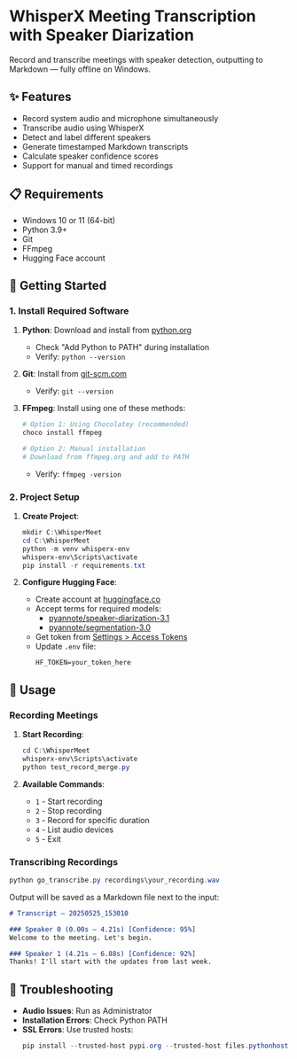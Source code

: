 # WhisperX Meeting Transcription with Speaker Diarization

Record and transcribe meetings with speaker detection, outputting to Markdown — fully offline on Windows.

## ✨ Features

- Record system audio and microphone simultaneously
- Transcribe audio using WhisperX
- Detect and label different speakers
- Generate timestamped Markdown transcripts
- Calculate speaker confidence scores
- Support for manual and timed recordings

## 📋 Requirements

- Windows 10 or 11 (64-bit)
- Python 3.9+
- Git
- FFmpeg
- Hugging Face account

## 🚀 Getting Started

### 1. Install Required Software

1. **Python**: Download and install from [python.org](https://www.python.org/downloads/)
   - Check "Add Python to PATH" during installation
   - Verify: `python --version`

2. **Git**: Install from [git-scm.com](https://git-scm.com/downloads)
   - Verify: `git --version`

3. **FFmpeg**: Install using one of these methods:
   ```powershell
   # Option 1: Using Chocolatey (recommended)
   choco install ffmpeg

   # Option 2: Manual installation
   # Download from ffmpeg.org and add to PATH
   ```
   - Verify: `ffmpeg -version`

### 2. Project Setup

1. **Create Project**:
   ```powershell
   mkdir C:\WhisperMeet
   cd C:\WhisperMeet
   python -m venv whisperx-env
   whisperx-env\Scripts\activate
   pip install -r requirements.txt
   ```

2. **Configure Hugging Face**:
   - Create account at [huggingface.co](https://huggingface.co)
   - Accept terms for required models:
     - [pyannote/speaker-diarization-3.1](https://huggingface.co/pyannote/speaker-diarization-3.1)
     - [pyannote/segmentation-3.0](https://hf.co/pyannote/segmentation-3.0)
   - Get token from [Settings > Access Tokens](https://huggingface.co/settings/tokens)
   - Update `.env` file:
     ```plaintext
     HF_TOKEN=your_token_here
     ```

## 📝 Usage

### Recording Meetings

1. **Start Recording**:
   ```powershell
   cd C:\WhisperMeet
   whisperx-env\Scripts\activate
   python test_record_merge.py
   ```

2. **Available Commands**:
   - `1` - Start recording
   - `2` - Stop recording
   - `3` - Record for specific duration
   - `4` - List audio devices
   - `5` - Exit

### Transcribing Recordings

```powershell
python go_transcribe.py recordings\your_recording.wav
```

Output will be saved as a Markdown file next to the input:
```markdown
# Transcript – 20250525_153010

### Speaker 0 (0.00s – 4.21s) [Confidence: 95%]
Welcome to the meeting. Let's begin.

### Speaker 1 (4.21s – 6.88s) [Confidence: 92%]
Thanks! I'll start with the updates from last week.
```

## 🔧 Troubleshooting

- **Audio Issues**: Run as Administrator
- **Installation Errors**: Check Python PATH
- **SSL Errors**: Use trusted hosts:
  ```powershell
  pip install --trusted-host pypi.org --trusted-host files.pythonhosted.org -r requirements.txt
  ```

